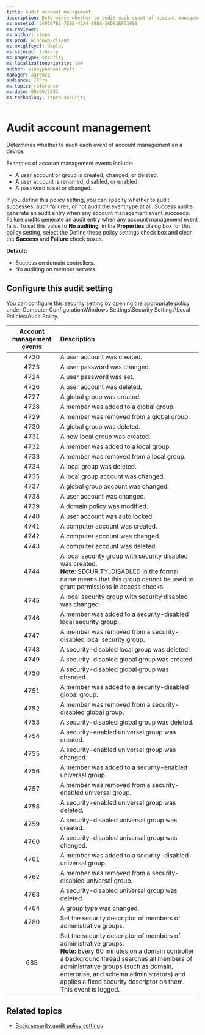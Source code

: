 ```yaml
---
title: Audit account management
description: Determines whether to audit each event of account management on a device.
ms.assetid: 369197E1-7E0E-45A4-89EA-16D91EF01689
ms.reviewer:
ms.author: vinpa
ms.prod: windows-client
ms.mktglfcycl: deploy
ms.sitesec: library
ms.pagetype: security
ms.localizationpriority: low
author: vinaypamnani-msft
manager: aaroncz
audience: ITPro
ms.topic: reference
ms.date: 09/06/2021
ms.technology: itpro-security
---
```


# Audit account management


Determines whether to audit each event of account management on a device.

Examples of account management events include:

-   A user account or group is created, changed, or deleted.
-   A user account is renamed, disabled, or enabled.
-   A password is set or changed.

If you define this policy setting, you can specify whether to audit successes, audit failures, or not audit the event type at all. Success audits generate an audit entry when any account management event succeeds. Failure audits generate an audit entry when any account management event fails. To
set this value to **No auditing**, in the **Properties** dialog box for this policy setting, select the Define these policy settings check box and clear the **Success** and **Failure** check boxes.

**Default:**

-   Success on domain controllers.
-   No auditing on member servers.

## Configure this audit setting

You can configure this security setting by opening the appropriate policy under Computer Configuration\\Windows Settings\\Security Settings\\Local Policies\\Audit Policy.


| Account management events | Description |
| :-----------------------: | :---------- |
| 4720 | A user account was created.      |
| 4723 | A user password was changed.     |
| 4724 | A user password was set.         |
| 4726 | A user account was deleted.      |
| 4727 | A global group was created.      |
| 4728 | A member was added to a global group. |
| 4729 | A member was removed from a global group. |
| 4730 | A global group was deleted. |
| 4731 | A new local group was created. |
| 4732 | A member was added to a local group. |
| 4733 | A member was removed from a local group. |
| 4734 | A local group was deleted.          |
| 4735 | A local group account was changed.  |
| 4737 | A global group account was changed. |
| 4738 | A user account was changed. |
| 4739 | A domain policy was modified. |
| 4740 | A user account was auto locked. |
| 4741 | A computer account was created. |
| 4742 | A computer account was changed. |
| 4743 | A computer account was deleted. |
| 4744 | A local security group with security disabled was created.<br> **Note:**  SECURITY_DISABLED in the formal name means that this group cannot be used to grant permissions in access checks |
| 4745 | A local security group with security disabled was changed. |
| 4746 | A member was added to a security-disabled local security group. |
| 4747 | A member was removed from a security-disabled local security group. |
| 4748 | A security-disabled local group was deleted. |
| 4749 | A security-disabled global group was created. |
| 4750 | A security-disabled global group was changed. |
| 4751 | A member was added to a security-disabled global group. |
| 4752 | A member was removed from a security-disabled global group. |
| 4753 | A security-disabled global group was deleted. |
| 4754 | A security-enabled universal group was created. |
| 4755 | A security-enabled universal group was changed. |
| 4756 | A member was added to a security-enabled universal group. |
| 4757 | A member was removed from a security-enabled universal group. |
| 4758 | A security-enabled universal group was deleted. |
| 4759 | A security-disabled universal group was created. |
| 4760 | A security-disabled universal group was changed. |
| 4761 | A member was added to a security-disabled universal group. |
| 4762 | A member was removed from a security-disabled universal group. |
| 4763 | A security-disabled universal group was deleted. |
| 4764 | A group type was changed. |
| 4780 | Set the security descriptor of members of administrative groups. |
|  685 | Set the security descriptor of members of administrative groups.<br> **Note:**  Every 60 minutes on a domain controller a background thread searches all members of administrative groups (such as domain, enterprise, and schema administrators) and applies a fixed security descriptor on them. This event is logged. |

## Related topics

- [Basic security audit policy settings](basic-security-audit-policy-settings.md)


